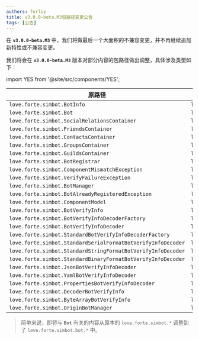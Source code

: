 ```yaml
---
authors: forliy
title: v3.0.0-beta.M3包路径变更公告
tags: [公告]
---
```


在 **`v3.0.0-beta.M3`** 中，我们将做最后一个大面积的不兼容变更，并不再继续追加新特性或不兼容变更。

<!--truncate-->

我们将会在 **`v3.0.0-beta.M3`** 版本对部分内容的包路径做出调整，具体涉及类型如下：

import YES from '@site/src/components/YES';


| 原路径                                                          | 调整后                                                                                                |
|--------------------------------------------------------------|----------------------------------------------------------------------------------------------------|
| `love.forte.simbot.BotInfo`                                  | <code>love.forte.simbot.<b><YES value='bot' /></b>.BotInfo</code>                                  |
| `love.forte.simbot.Bot`                                      | <code>love.forte.simbot.<b><YES value='bot' /></b>.Bot</code>                                      |
| `love.forte.simbot.SocialRelationsContainer`                 | <code>love.forte.simbot.<b><YES value='bot' /></b>.SocialRelationsContainer</code>                 |
| `love.forte.simbot.FriendsContainer`                         | <code>love.forte.simbot.<b><YES value='bot' /></b>.FriendsContainer</code>                         |
| `love.forte.simbot.ContactsContainer`                        | <code>love.forte.simbot.<b><YES value='bot' /></b>.ContactsContainer</code>                        |
| `love.forte.simbot.GroupsContainer`                          | <code>love.forte.simbot.<b><YES value='bot' /></b>.GroupsContainer</code>                          |
| `love.forte.simbot.GuildsContainer`                          | <code>love.forte.simbot.<b><YES value='bot' /></b>.GuildsContainer</code>                          |
| `love.forte.simbot.BotRegistrar`                             | <code>love.forte.simbot.<b><YES value='bot' /></b>.BotRegistrar</code>                             |
| `love.forte.simbot.ComponentMismatchException`               | <code>love.forte.simbot.<b><YES value='bot' /></b>.ComponentMismatchException</code>               |
| `love.forte.simbot.VerifyFailureException`                   | <code>love.forte.simbot.<b><YES value='bot' /></b>.VerifyFailureException</code>                   |
| `love.forte.simbot.BotManager`                               | <code>love.forte.simbot.<b><YES value='bot' /></b>.BotManager</code>                               |
| `love.forte.simbot.BotAlreadyRegisteredException`            | <code>love.forte.simbot.<b><YES value='bot' /></b>.BotAlreadyRegisteredException</code>            |
| `love.forte.simbot.ComponentModel`                           | <code>love.forte.simbot.<b><YES value='bot' /></b>.ComponentModel</code>                           |
| `love.forte.simbot.BotVerifyInfo`                            | <code>love.forte.simbot.<b><YES value='bot' /></b>.BotVerifyInfo</code>                            |
| `love.forte.simbot.BotVerifyInfoDecoderFactory`              | <code>love.forte.simbot.<b><YES value='bot' /></b>.BotVerifyInfoDecoderFactory</code>              |
| `love.forte.simbot.BotVerifyInfoDecoder`                     | <code>love.forte.simbot.<b><YES value='bot' /></b>.BotVerifyInfoDecoder</code>                     |
| `love.forte.simbot.StandardBotVerifyInfoDecoderFactory`      | <code>love.forte.simbot.<b><YES value='bot' /></b>.StandardBotVerifyInfoDecoderFactory</code>      |
| `love.forte.simbot.StandardSerialFormatBotVerifyInfoDecoder` | <code>love.forte.simbot.<b><YES value='bot' /></b>.StandardSerialFormatBotVerifyInfoDecoder</code> |
| `love.forte.simbot.StandardStringFormatBotVerifyInfoDecoder` | <code>love.forte.simbot.<b><YES value='bot' /></b>.StandardStringFormatBotVerifyInfoDecoder</code> |
| `love.forte.simbot.StandardBinaryFormatBotVerifyInfoDecoder` | <code>love.forte.simbot.<b><YES value='bot' /></b>.StandardBinaryFormatBotVerifyInfoDecoder</code> |
| `love.forte.simbot.JsonBotVerifyInfoDecoder`                 | <code>love.forte.simbot.<b><YES value='bot' /></b>.JsonBotVerifyInfoDecoder</code>                 |
| `love.forte.simbot.YamlBotVerifyInfoDecoder`                 | <code>love.forte.simbot.<b><YES value='bot' /></b>.YamlBotVerifyInfoDecoder</code>                 |
| `love.forte.simbot.PropertiesBotVerifyInfoDecoder`           | <code>love.forte.simbot.<b><YES value='bot' /></b>.PropertiesBotVerifyInfoDecoder</code>           |
| `love.forte.simbot.DecoderBotVerifyInfo`                     | <code>love.forte.simbot.<b><YES value='bot' /></b>.DecoderBotVerifyInfo</code>                     |
| `love.forte.simbot.ByteArrayBotVerifyInfo`                   | <code>love.forte.simbot.<b><YES value='bot' /></b>.ByteArrayBotVerifyInfo</code>                   |
| `love.forte.simbot.OriginBotManager`                         | <code>love.forte.simbot.<b><YES value='bot' /></b>.OriginBotManager</code>                         |

> 简单来说，即将与 **`Bot`** 有关的内容从原本的 `love.forte.simbot.*` 调整到了 `love.forte.simbot.bot.*` 中。


